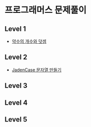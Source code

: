 # 프로그래머스 문제풀이

## Level 1
* [약수의 개수와 덧셈](./level1/courses_30_lessons_77884.py)
## Level 2
* [JadenCase 문자열 만들기](./level2/course_30_lessons_12951.py)

## Level 3

## Level 4

## Level 5
